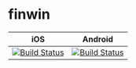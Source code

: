 # finwin

| iOS | Android |
| -------- | -------- |
| [![Build Status](https://hieunhu.visualstudio.com/FinWin/_apis/build/status/FinWin-Xamarin.iOS-CI)](https://hieunhu.visualstudio.com/FinWin/_build/latest?definitionId=7)| [![Build Status](https://hieunhu.visualstudio.com/FinWin/_apis/build/status/FinWin-Xamarin.Android-CI%20(1))](https://hieunhu.visualstudio.com/FinWin/_build/latest?definitionId=9)|
